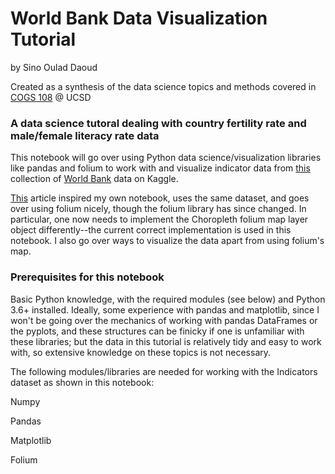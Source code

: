 # World Bank Data Visualization Tutorial
by Sino Oulad Daoud

Created as a synthesis of the data science topics and methods covered in <a href ='https://github.com/COGS108'>COGS 108</a> @ UCSD

### A data science tutoral dealing with country fertility rate and male/female literacy rate data

This notebook will go over using Python data science/visualization libraries like pandas and folium to work with and visualize indicator data from <a href='https://www.kaggle.com/worldbank/world-development-indicators'>this</a> collection of <a href = 'https://data.worldbank.org/'>World Bank</a> data on Kaggle.

<a href='https://medium.com/datadriveninvestor/visualising-geospatial-data-with-python-d3b1c519f31'>This</a> article inspired my own notebook, uses the same dataset, and goes over using folium nicely, though the folium library has since changed. In particular, one now needs to implement the Choropleth folium map layer object differently--the current correct implementation is used in this notebook. I also go over ways to visualize the data apart from using folium's map.

### Prerequisites for this notebook
Basic Python knowledge, with the required modules (see below) and Python 3.6+ installed. Ideally, some experience with pandas and matplotlib, since I won't be going over the mechanics of working with pandas DataFrames or the pyplots, and these structures can be finicky if one is unfamiliar with these libraries; but the data in this tutorial is relatively tidy and easy to work with, so extensive knowledge on these topics is not necessary.


The following modules/libraries are needed for working with the Indicators dataset as shown in this notebook:

Numpy

Pandas

Matplotlib

Folium

